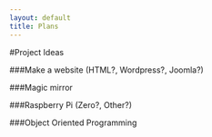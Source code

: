 ```yaml
---
layout: default
title: Plans
---
```


#Project Ideas

###Make a website (HTML?, Wordpress?, Joomla?)

###Magic mirror

###Raspberry Pi (Zero?, Other?) 

###Object Oriented Programming
